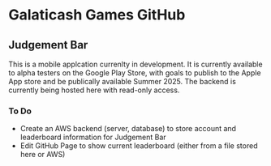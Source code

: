 # Galaticash Games GitHub

## Judgement Bar
This is a mobile applcation currenlty in development. It is currently available to alpha testers on the Google Play Store, with goals to publish to the Apple App store and be publically available Summer 2025. The backend is currently being hosted here with read-only access.

### To Do
- Create an AWS backend (server, database) to store account and leaderboard information for Judgement Bar
- Edit GitHub Page to show current leaderboard (either from a file stored here or AWS)
